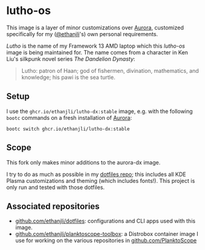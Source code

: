 # lutho-os

This image is a layer of minor customizations over [Aurora](https://github.com/NiHaiden/aurora), customized specifically for my ([@ethanjli](https://github.com/ethanjli)'s) own personal requirements.

*Lutho* is the name of my Framework 13 AMD laptop which this *lutho-os* image is being maintained for. The name comes from a character in Ken Liu's silkpunk novel series *The Dandelion Dynasty*:

> Lutho: patron of Haan; god of fishermen, divination, mathematics, and knowledge; his pawi is the sea turtle.

## Setup

I use the `ghcr.io/ethanjli/lutho-dx:stable` image, e.g. with the following `bootc` commands on a fresh installation of [Aurora](https://getaurora.dev/):

```
bootc switch ghcr.io/ethanjli/lutho-dx:stable
```

## Scope

This fork only makes minor additions to the aurora-dx image.

I try to do as much as possible in my [dotfiles repo](https://github.com/ethanjli/dotfiles); this includes all KDE Plasma customizations and theming (which includes fonts!). This project is only run and tested with those dotfiles.

## Associated repositories

- [github.com/ethanjli/dotfiles](https://github.com/ethanjli/dotfiles): configurations and CLI apps used with this image.
- [github.com/ethanjli/planktoscope-toolbox](https://github.com/ethanjli/planktoscope-toolbox): a Distrobox container image I use for working on the various repositories in [github.com/PlanktoScope](https://github.com/PlanktoScope)
